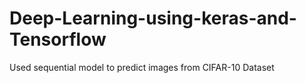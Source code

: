 # Deep-Learning-using-keras-and-Tensorflow
Used sequential model to predict images from CIFAR-10 Dataset

